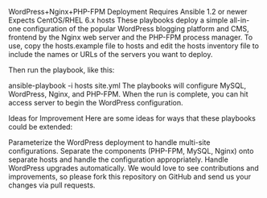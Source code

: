 WordPress+Nginx+PHP-FPM Deployment
Requires Ansible 1.2 or newer
Expects CentOS/RHEL 6.x hosts
These playbooks deploy a simple all-in-one configuration of the popular WordPress blogging platform and CMS, frontend by the Nginx web server and the PHP-FPM process manager. To use, copy the hosts.example file to hosts and edit the hosts inventory file to include the names or URLs of the servers you want to deploy.

Then run the playbook, like this:

ansible-playbook -i hosts site.yml
The playbooks will configure MySQL, WordPress, Nginx, and PHP-FPM. When the run is complete, you can hit access server to begin the WordPress configuration.

Ideas for Improvement
Here are some ideas for ways that these playbooks could be extended:

Parameterize the WordPress deployment to handle multi-site configurations.
Separate the components (PHP-FPM, MySQL, Nginx) onto separate hosts and handle the configuration appropriately.
Handle WordPress upgrades automatically.
We would love to see contributions and improvements, so please fork this repository on GitHub and send us your changes via pull requests.
